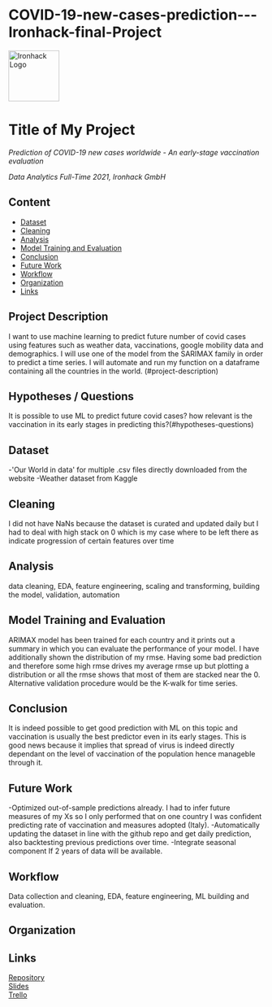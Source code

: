 # COVID-19-new-cases-prediction---Ironhack-final-Project

<img src="https://bit.ly/2VnXWr2" alt="Ironhack Logo" width="100"/>

# Title of My Project
*Prediction of COVID-19 new cases worldwide - An early-stage vaccination evaluation*

*Data Analytics Full-Time 2021, Ironhack GmbH*

## Content
- [Dataset](#dataset)
- [Cleaning](#cleaning)
- [Analysis](#analysis)
- [Model Training and Evaluation](#model-training-and-evaluation)
- [Conclusion](#conclusion)
- [Future Work](#future-work)
- [Workflow](#workflow)
- [Organization](#organization)
- [Links](#links)

## Project Description
I want to use machine learning to predict future number of covid cases using features such as weather data, vaccinations, google mobility data and demographics.
I will use one of the model from the SARIMAX family in order to predict a time series. I will automate and run my function on a dataframe containing all the countries in the world. (#project-description)

## Hypotheses / Questions
It is possible to use ML to predict future covid cases? how relevant is the vaccination in its early stages in predicting this?(#hypotheses-questions)

## Dataset
-'Our World in data' for multiple .csv files directly downloaded from the website
-Weather dataset from Kaggle

## Cleaning
I did not have NaNs because the dataset is curated and updated daily but I had to deal with high stack on 0 which is my case where to be left there as indicate progression of certain features over time

## Analysis
data cleaning,
EDA,
feature engineering,
scaling and transforming,
building the model,
validation,
automation

## Model Training and Evaluation
ARIMAX model has been trained for each country and it prints out a summary in which you can evaluate the performance of your model. I have additionally shown the distribution of my rmse. Having some bad prediction and therefore some high rmse drives my average rmse up but plotting a distribution or all the rmse shows that most of them are stacked near the 0. Alternative validation procedure would be the K-walk for time series.

## Conclusion
It is indeed possible to get good prediction with ML on this topic and vaccination is usually the best predictor even in its early stages. This is good news because it implies that spread of virus is indeed directly dependant on the level of vaccination of the population hence manageble through it.

## Future Work
-Optimized out-of-sample predictions already. I had to infer future measures of my Xs so I only performed that on one country I was confident predicting rate of vaccination and measures adopted (Italy).
-Automatically updating the dataset in line with the github repo and get daily prediction, also backtesting previous predictions over time.
-Integrate seasonal component If 2 years of data will be available.

## Workflow
Data collection and cleaning, EDA, feature engineering, ML building and evaluation.

## Organization


## Links



[Repository](https://github.com/)  
[Slides](https://slides.com/)  
[Trello](https://trello.com/en)  

